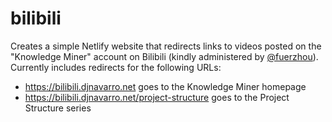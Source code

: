 
# bilibili

<!-- badges: start -->
<!-- badges: end -->

Creates a simple Netlify website that redirects links to videos posted on the "Knowledge Miner" account on Bilibili (kindly administered by [@fuerzhou](https://github.com/fuerzhou)). Currently includes redirects for the following URLs:

- https://bilibili.djnavarro.net goes to the Knowledge Miner homepage
- https://bilibili.djnavarro.net/project-structure goes to the Project Structure series
